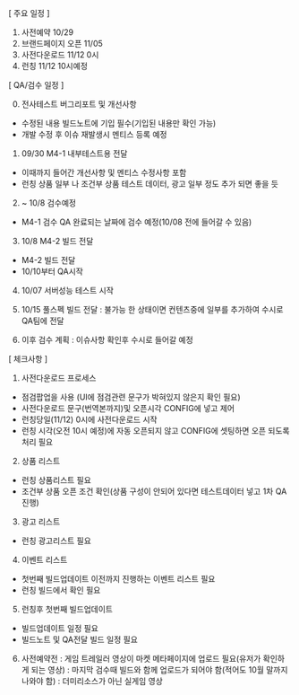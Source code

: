 


[ 주요 일정 ]

1) 사전예약 10/29
2) 브랜드페이지 오픈 11/05
3) 사전다운로드 11/12 0시
4) 런칭 11/12 10시예정

[ QA/검수 일정 ]

0) 전사테스트 버그리포트 및 개선사항
- 수정된 내용 빌드노트에 기입 필수(기입된 내용만 확인 가능)
- 개발 수정 후 이슈 재발생시 멘티스 등록 예정

1) 09/30 M4-1 내부테스트용 전달
- 이때까지 들어간 개선사항 및 멘티스 수정사항 포함
- 런칭 상품 일부 나 조건부 상품 테스트 데이터, 광고 일부 정도 추가 되면 좋을 듯

2) ~ 10/8 검수예정
- M4-1 검수 QA 완료되는 날짜에 검수 예정(10/08 전에 들어갈 수 있음)

3) 10/8 M4-2 빌드 전달
- M4-2 빌드 전달
- 10/10부터 QA시작

4) 10/07 서버성능 테스트 시작

5) 10/15 풀스펙 빌드 전달
: 불가능 한 상태이면 컨텐츠중에 일부를 추가하여 수시로 QA팀에 전달

6) 이후 검수 계획
: 이슈사항 확인후 수시로 들어갈 예정


[ 체크사항 ]

1) 사전다운로드 프로세스
- 점검팝업을 사용 (UI에 점검관련 문구가 박혀있지 않은지 확인 필요)
- 사전다운로드 문구(번역본까지)및 오픈시각 CONFIG에 넣고 제어
- 런칭당일(11/12) 0시에 사전다운로드 시작
- 런칭 시각(오전 10시 예정)에 자동 오픈되지 않고 CONFIG에 셋팅하면 오픈 되도록 처리 필요

2) 상품 리스트
- 런칭 상품리스트 필요
- 조건부 상품 오픈 조건 확인(상품 구성이 안되어 있다면 테스트데이터 넣고 1차 QA진행)

3) 광고 리스트
- 런칭 광고리스트 필요

4) 이벤트 리스트
- 첫번째 빌드업데이트 이전까지 진행하는 이벤트 리스트 필요
- 런칭 빌드에서 확인 필요

5) 런칭후 첫번째 빌드업데이트
- 빌드업데이트 일정 필요
- 빌드노트 및 QA전달 빌드 일정 필요

6) 사전예약전
: 게임 트레일러 영상이 마켓 메타페이지에 업로드 필요(유저가 확인하게 되는 영상)
: 마지막 검수때 빌드와 함께 업로드가 되어야 함(적어도 10월 말까지 나와야 함)
: 더미리소스가 아닌 실게임 영상